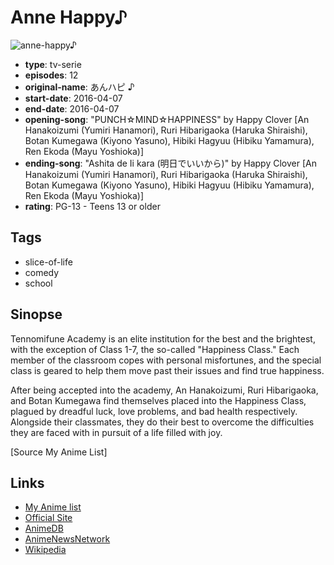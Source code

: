 # Anne Happy♪

![anne-happy♪](https://cdn.myanimelist.net/images/anime/9/78701.jpg)

-   **type**: tv-serie
-   **episodes**: 12
-   **original-name**: あんハピ ♪
-   **start-date**: 2016-04-07
-   **end-date**: 2016-04-07
-   **opening-song**: "PUNCH☆MIND☆HAPPINESS" by Happy Clover [An Hanakoizumi (Yumiri Hanamori), Ruri Hibarigaoka (Haruka Shiraishi), Botan Kumegawa (Kiyono Yasuno), Hibiki Hagyuu (Hibiku Yamamura), Ren Ekoda (Mayu Yoshioka)]
-   **ending-song**: "Ashita de Ii kara (明日でいいから)" by Happy Clover [An Hanakoizumi (Yumiri Hanamori), Ruri Hibarigaoka (Haruka Shiraishi), Botan Kumegawa (Kiyono Yasuno), Hibiki Hagyuu (Hibiku Yamamura), Ren Ekoda (Mayu Yoshioka)]
-   **rating**: PG-13 - Teens 13 or older

## Tags

-   slice-of-life
-   comedy
-   school

## Sinopse

Tennomifune Academy is an elite institution for the best and the brightest, with the exception of Class 1-7, the so-called "Happiness Class." Each member of the classroom copes with personal misfortunes, and the special class is geared to help them move past their issues and find true happiness.

After being accepted into the academy, An Hanakoizumi, Ruri Hibarigaoka, and Botan Kumegawa find themselves placed into the Happiness Class, plagued by dreadful luck, love problems, and bad health respectively. Alongside their classmates, they do their best to overcome the difficulties they are faced with in pursuit of a life filled with joy.

[Source My Anime List]

## Links

-   [My Anime list](https://myanimelist.net/anime/31080/Anne_Happy♪)
-   [Official Site](http://www.anne-happy.com/)
-   [AnimeDB](http://anidb.info/perl-bin/animedb.pl?show=anime&aid=11321)
-   [AnimeNewsNetwork](http://www.animenewsnetwork.com/encyclopedia/anime.php?id=17372)
-   [Wikipedia](http://en.wikipedia.org/wiki/Anne_Happy)
